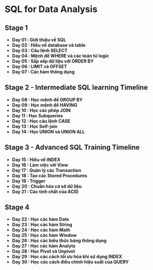 # SQL for Data Analysis

## Stage 1

- **Day 01 : Giới thiệu về SQL**
- **Day 02 : Hiểu về database và table**
- **Day 03 : Câu lệnh SELECT**
- **Day 04 : Mệnh đề WHERE và các toán tử logic**
- **Day 05 : Sắp xếp dữ liệu với ORDER BY**
- **Day 06 : LIMIT và OFFSET**
- **Day 07 : Các hàm thông dụng**

## Stage 2 - Intermediate SQL learning Timeline
- **Day 08 : Học mệnh đề GROUP BY**
- **Day 09 : Học mệnh đề HAVING**
- **Day 10 : Học các phép JOIN**
- **Day 11 : Học Subqueries**
- **Day 12 : Học câu lệnh CASE**
- **Day 13 : Học Self-join**
- **Day 14 : Học UNION và UNION ALL**

## Stage 3 - Advanced SQL Training Timeline

- **Day 15 : Hiểu về INDEX**
- **Day 16 : Làm việc với View**
- **Day 17 : Quản lý các Transaction**
- **Day 18 : Tạo các Stored Procedures**
- **Day 19 : Trigger**
- **Day 20 : Chuẩn hóa cơ sở dữ liệu**
- **Day 21 : Các tính chất của ACID**

## Stage 4

- **Day 22 : Học các hàm Date**
- **Day 23 : Học các hàm String**
- **Day 24 : Học các hàm Math**
- **Day 25 : Học các hàm Window**
- **Day 26 : Học các biểu thức bảng thông dụng**
- **Day 27 : Học các hàm Analyts**
- **Day 28 : Học Pivot và Unpivot**
- **Day 29 : Học các cách tối ưu hóa khi sử dụng INDEX**
- **Day 30 : Học các cách điều chỉnh hiệu suất của QUERY**